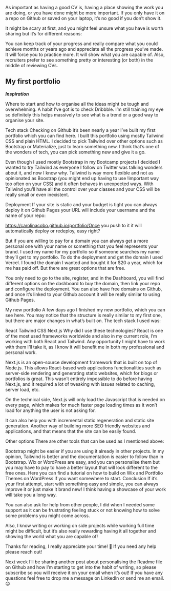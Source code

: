 <docmach type="wrapper" file="fragments/post-structure.html" replacement="content" params="
author:friday candour;
author_title: Software developer;
time_created: Mar 28 2025;
time_to_read: 12 min;
title: Getting a job in tech part;
topic: job;
image: https://media2.dev.to/dynamic/image/width=800%2Cheight=%2Cfit=scale-down%2Cgravity=auto%2Cformat=auto/https%3A%2F%2Fdev-to-uploads.s3.amazonaws.com%2Fuploads%2Farticles%2Fijazzsrohxrdc5h5ixxf.jpeg;
" >

As important as having a good CV is, having a place showing the work you are doing, or you have done might be more important. If you only have it on a repo on Github or saved on your laptop, it’s no good if you don’t show it.

It might be scary at first, and you might feel unsure what you have is worth sharing but it’s for different reasons:

You can keep track of your progress and really compare what you could achieve months or years ago and appreciate all the progress you’ve made.
It will force you to practice more.
It will show what you are capable of.
Also, recruiters prefer to see something pretty or interesting (or both) in the middle of reviewing CVs.

## My first portfolio

**_Inspiration_**

Where to start and how to organise all the ideas might be tough and overwhelming. A habit I’ve got is to check Dribbble. I’m still training my eye so definitely this helps massively to see what is a trend or a good way to organise your site.

Tech stack
Checking on Github it’s been nearly a year I’ve built my first portfolio which you can find here.
I built this portfolio using mostly Tailwind CSS and plain HTML. I decided to pick Tailwind over other options such as Bootstrap or Materialize, just to learn something new. I think that’s one of the wonders of tech, you can pick something new and give it a go.

Even though I used mostly Bootstrap in my Bootcamp projects I decided I wanted to try Tailwind as everyone I follow on Twitter was talking wonders about it, and now I know why.
Tailwind is way more flexible and not as opinionated as Boostrap (you might end up having to use !important way too often on your CSS) and it often behaves in unexpected ways. With Tailwind you’ll have all the control over your classes and your CSS will be really small or even inexistent.

Deployment
If your site is static and your budget is tight you can always deploy it on Github Pages your URL will include your username and the name of your repo:

https://carolinacobo.github.io/portfolio/Once you push to it it will automatically deploy or redeploy, easy right?

But if you are willing to pay for a domain you can always get a more personal one with your name or something that you feel represents your brand. I used my name for my portfolio so if someone searches my name they’ll get to my portfolio.
To do the deployment and get the domain I used Vercel. I found the domain I wanted and bought it for $20 a year, which for me has paid off. But there are great options that are free.

You only need to go to the site, register, and in the Dashboard, you will find different options on the dashboard to buy the domain, then link your repo and configure the deployment.
You can also have free domains on Github, and once it’s linked to your Github account it will be really similar to using Github Pages.

My new portfolio
A few days ago I finished my new portfolio, which you can see here. You may notice that the structure is really similar to my first one, but there are major changes in what’s built on. The tech stack I used was:

React
Tailwind CSS
Next.js
Why did I use these technologies?
React is one of the most used frameworks worldwide and also in my current role, I’m working with both React and Tailwind. Any opportunity I might have to work with them I’ll take it, as I know it will benefit me in both my professional and personal work.

Next.js is an open-source development framework that is built on top of Node.js. This allows React-based web applications functionalities such as server-side rendering and generating static websites, which for blogs or portfolios is great. This wasn’t entirely impossible to do before having Next.js, and it required a lot of tweaking with issues related to caching, server load, etc.

On the technical side, Next.js will only load the Javascript that is needed on every page, which makes for much faster page loading times as it won’t load for anything the user is not asking for.

It can also help you with incremental static regeneration and static site generation. Another way of building more SEO friendly websites and applications, and that means that the site can be easily found.

Other options
There are other tools that can be used as I mentioned above:

Bootstrap might be easier if you are using it already in other projects. In my opinion, Tailwind is better and the documentation is easier to follow than in Bootstrap.
Wix or WordPress are easy, and you can personalise them but you may have to pay to have a better layout that will look different to the free ones. Here you can find a tutorial on how to build on Wix and Portfolio Themes on WordPress if you want somewhere to start.
Conclusion
If it’s your first attempt, start with something easy and simple, you can always improve it or just make it brand new! I think having a showcase of your work will take you a long way.

You can also ask for help from other people, I did when I needed some support as it can be frustrating feeling stuck or not knowing how to solve some problems you might come across.

Also, I know writing or working on side projects while working full time might be difficult, but it’s also really rewarding having it all together and showing the world what you are capable of!

Thanks for reading, I really appreciate your time! 🎉 If you need any help please reach out!

Next week I’ll be sharing another post about personalising the Readme file on Github and how I’m starting to get into the habit of writing, so please subscribe so you will receive it on your email when it’s out!
If you have any questions feel free to drop me a message on LinkedIn or send me an email. 😊

</docmach>
